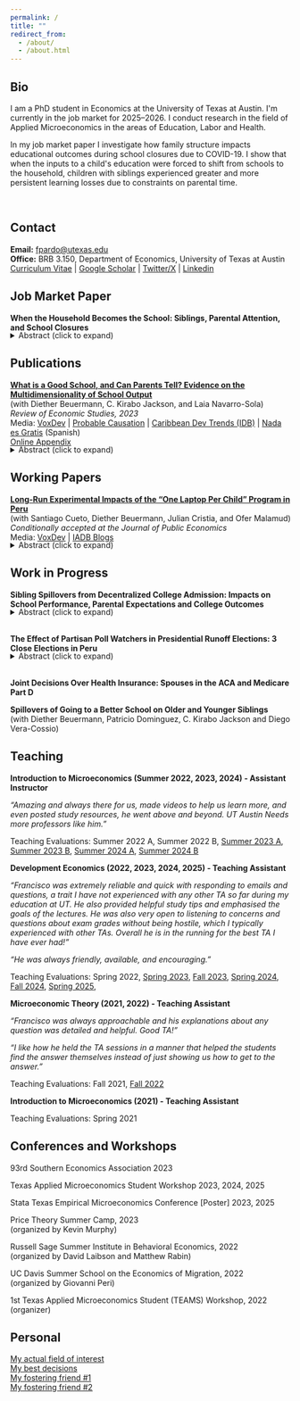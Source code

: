 ```yaml
---
permalink: /
title: ""
redirect_from:
  - /about/
  - /about.html
---
```


Bio
------

I am a PhD student in Economics at the University of Texas at Austin. I'm currently in the job market for 2025–2026. I conduct research in the field of Applied Microeconomics in the areas of Education, Labor and Health.   

In my job market paper I investigate how family structure impacts educational outcomes during school closures due to COVID-19. I show that when the inputs to a child's education were forced to shift from schools to the household, children with siblings experienced greater and more persistent learning losses due to constraints on parental time.
<!--You can reach me at *fpardo@utexas.edu*.-->
<br> 

Contact
------
**Email:** fpardo@utexas.edu  
**Office:** BRB 3.150, Department of Economics, University of Texas at Austin  
[Curriculum Vitae](https://francisco-pardo-pajuelo.github.io/files/CV_Francisco_Pardo_Pajuelo.pdf) | [Google Scholar](https://scholar.google.com/citations?user=zCcj60wAAAAJ&hl=en&authuser=2) | [Twitter/X](https://x.com/franciscopardop) | [Linkedin](https://www.linkedin.com/in/francisco-pardo-pajuelo/)
<!-- @franciscopardop -->
<!--* **GitHub:** [francisco-pardo-pajuelo](https://github.com/francisco-pardo-pajuelo) -->
<!--* **LinkedIn:** [your_linkedin](https://www.linkedin.com/in/francisco-pardo-pajuelo/) -->

<!--
---
permalink: /
title: "Francisco Pardo Pajuelo"
excerpt: "About me"
author_profile: true
redirect_from: 
  - /about/
  - /about.html
---
-->

Job Market Paper
------

**When the Household Becomes the School: Siblings, Parental Attention, and School Closures**  
<!--***Job Market Paper*** -->
<div style="margin-top: -1.2em;">
  <details>
    <summary>Abstract (click to expand)</summary>
    <div>
      <p>This paper examines how family structure affects educational outcomes when unexpected shocks dramatically increase parental time requirements for children's learning. Using administrative and survey data from Peru, I employ a difference-in-differences strategy that compares children with siblings to children without siblings before, during, and after school closures caused by COVID-19. Students with siblings experienced significantly larger learning losses of up to 0.06 standard deviations in GPA and 0.04 standard deviations in standardized exam scores, with effects intensifying as the number of siblings increased. Instrumental variable estimates using the same-sex instrument, which exogenously shifts family size, yield similar results. These differential impacts persist after schools reopened and appear across diverse subpopulations. Evidence points to parental time constraints as the primary mechanism. Effects are largest during primary education when parental investment matters most and among higher socioeconomic status families, who typically invest more time in their children. A regression discontinuity design based on the school starting age of the youngest sibling provides further evidence of the costs associated with increased childcare responsibilities. Households without a computer or a phone with internet access show similar results, which suggests that competition for scarce technological resources is not the main channel. Consistent with these results, parents of students with siblings also lowered by 1 percentage point their expectations that their children will attain higher education. Overall, these findings reveal fundamental insights about family resource allocation under stress. When external educational support disappears, the dilution of parental time across multiple children generates substantial disadvantages for larger families.</p>
    </div>
  </details>
</div>

Publications
------

**[What is a Good School, and Can Parents Tell? Evidence on the Multidimensionality of School Output](https://francisco-pardo-pajuelo.github.io/files/beuermann_et_al_2022_What_is_a_good_school.pdf)**  
(with Diether Beuermann, C. Kirabo Jackson, and Laia Navarro-Sola)   
*Review of Economic Studies, 2023*  
Media: [VoxDev](https://voxdev.org/topic/education/multidimensionality-school-choice-evidence-trinidad-and-tobago) | [Probable Causation](https://www.probablecausation.com/podcasts/episode-82-kirabo-jackson) | [Caribbean Dev Trends (IDB)](https://blogs.iadb.org/caribbean-dev-trends/en/do-test-scores-determine-school-quality/) | [Nada es Gratis](https://nadaesgratis.es/admin/determinan-las-puntuaciones-en-los-examenes-estandardizados-la-calidad-de-las-escuelas) (Spanish)  
[Online Appendix](https://francisco-pardo-pajuelo.github.io/files/beuermann_et_al_2022_What_is_a_good_school_APPENDIX.pdf)
<div style="margin-top: -1.2em;">
  <details>
    <summary>Abstract (click to expand)</summary>
    <div>
      <p>To explore whether schools’ causal impacts on test scores measure their overall impact on students, we exploit plausibly exogenous school assignments and data from Trinidad and Tobago to estimate the causal impacts of individual schools on several outcomes. Schools’ impacts on high-stakes tests are weakly related to impacts on important outcomes such as arrests, dropout, teen motherhood, and formal labor-market participation. To examine if parents’ school preferences are related to these causal impacts, we link them to parents’ ranked lists of schools and employ discrete-choice models to infer preferences for schools. Parents choose schools that improve high-stakes tests even conditional on peer quality and average outcomes. Parents also choose schools that reduce criminality and teen motherhood, and increase labor-market participation. School choices among parents of low-achieving students are relatively more strongly related to schools’ impacts on non-test-score outcomes, while the opposite is true for parents of high-achieving students. These results suggest that evaluations based solely on test scores may be misleading about the benefits of school choice (particularity for low-achieving students), and education interventions more broadly.</p>
    </div>
  </details>
</div>

Working Papers
------
[**Long-Run Experimental Impacts of the “One Laptop Per Child” Program in Peru**](https://publications.iadb.org/publications/english/document/Laptops-in-the-Long-Run-Evidence-from-the-One-Laptop-per-Child-Program-in-Rural-Peru.pdf)  
(with Santiago Cueto, Diether Beuermann, Julian Cristia, and Ofer Malamud)  
*Conditionally accepted at the Journal of Public Economics*    
Media: [VoxDev](https://www.voxdev.org/topic/education/one-laptop-child-lessons-long-term-follow) | [IADB Blogs](https://blogs.iadb.org/ideas-matter/en/handing-out-laptops-is-not-enough-to-improve-student-learning/)   
<div style="margin-top: -1.2em;">
  <details>
    <summary>Abstract (click to expand)</summary>
    <div>
      <p>This paper examines a large-scale randomized evaluation of the One Laptop Per Child (OLPC) program in 531 rural primary schools, as implemented by Peru starting in 2009. We use administrative data on academic achievement and grade progression through 2019 to estimate the long-run effects of greater computer access on i) school performance over time and ii) students’ educational trajectories from primary school to university. Results suggest negative effects on grade progression and no improvement in academic achievement for treated schools over time. In turn, treated students had lower on-time primary and secondary completion, no higher academic achievement in secondary school, and no significant differences in university enrollment. Survey data from 2013 indicate that computer access significantly improved students’ computer skills but not their cognitive skills; treated teachers received some training but did not improve their digital skills and showed limited use of technology in classrooms, suggesting the need for additional pedagogical support.</p>
    </div>
  </details>
</div>

Work in Progress
------

**Sibling Spillovers from Decentralized College Admission: Impacts on School Performance, Parental Expectations and College Outcomes** 
<div style="margin-top: -1.2em;">
  <details>
    <summary>Abstract (click to expand)</summary>
    <div>
      <p>Family and social networks play a critical role in shaping educational decisions, with sibling influence being particularly significant. This paper examines the spillover effects of older siblings’ college admission on the educational trajectories of their younger siblings, from school performance and completion to college application decisions and outcomes during both the admissions process and college attendance. I leverage admission cutoffs in Peru’s decentralized public college system, where each institution administers its own entrance exam and application process, to isolate exogenous variation in college entry. The results show that younger siblings improve their academic performance in school and are significantly more likely to apply to four-year colleges when an older sibling is admitted. Using complementary survey data, I find that increased parental expectations are a key channel driving these effects. These findings suggest that in environments where college access is limited and admission processes are complex, siblings play an especially important role in bridging information gaps and serving as aspirational role models.</p>
    </div>
  </details>
</div>
<br>

**The Effect of Partisan Poll Watchers in Presidential Runoff Elections: 3 Close Elections in Peru**
<div style="margin-top: -1.2em;">
  <details>
    <summary>Abstract (click to expand)</summary>
    <div>
      <p>The legitimacy of election results is key to democracy and political stability and party poll watchers play an important role in this. I study elections in Peru, where parties are allowed to assign poll watchers to monitor the electoral process and vote count. I find effects of up to 0.3 percentage points on the vote margin, significant in an election won by less than 0.5%. I also find evidence of smaller but significant cross-party effects and poll watchers' effect cancel each other out when both are present. Once I control for site-fixed effects, poll watchers assignment behaves as if random which is tested using results from a first round two months earlier with the same group of voters but no poll watchers. Finally, the results are consistent with poll watchers influencing invalid votes, especially by making votes for their party count. There is some suggestive evidence that poll watchers playing a role in preventing fraud when in areas dominated by the rival party.</p>
    </div>
  </details>
</div>
<br>

**Joint Decisions Over Health Insurance: Spouses in the ACA and Medicare Part D**

<!--**Catastrophic Decisions: Household Reactions When Individual Members Age into or out of Health Insurance Eligibility Criteria**-->

**Spillovers of Going to a Better School on Older and Younger Siblings**  
(with Diether Beuermann, Patricio Dominguez, C. Kirabo Jackson and Diego Vera-Cossio)  

<!--
TEST
<details>
  <summary>Abstract (click to expand)</summary>
  <div>
    <p> Text1 </p>
  </div>
</details>  
<br>
TEST2
<details><summary>Abstract (click to expand)</summary><div>text2</div></details>
<br>
-->

Teaching
------

<!--
https://francisco-pardo-pajuelo.github.io/files/.pdf
-->
   
**Introduction to Microeconomics (Summer 2022, 2023, 2024) - Assistant Instructor**   

*“Amazing and always there for us, made videos to help us learn more, and even posted study resources, he went above and beyond. UT Austin Needs more professors like him.”*  

Teaching Evaluations: Summer 2022 A, Summer 2022 B, [Summer 2023 A](https://francisco-pardo-pajuelo.github.io/files/Introduction_Microeconomics_Summer_2023_A.pdf), [Summer 2023 B](https://francisco-pardo-pajuelo.github.io/files/Introduction_Microeconomics_Summer_2023_B.pdf), [Summer 2024 A](https://francisco-pardo-pajuelo.github.io/files/Introduction_Microeconomics_Summer_2024_A.pdf), [Summer 2024 B](https://francisco-pardo-pajuelo.github.io/files/Introduction_Microeconomics_Summer_2024_B.pdf)

  
**Development Economics (2022, 2023, 2024, 2025) - Teaching Assistant**     

*“Francisco was extremely reliable and quick with responding to emails and questions, a trait I have not experienced with any other TA so far during my education at UT. He also provided helpful study tips and emphasised the goals of the lectures. He was also very open to listening to concerns and questions about exam grades without being hostile, which I typically experienced with other TAs. Overall he is in the running for the best TA I have ever had!”* 

*“He was always friendly, available, and encouraging.”*

Teaching Evaluations: Spring 2022, [Spring 2023](https://francisco-pardo-pajuelo.github.io/files/Development_Economics_Spring_2023.pdf), [Fall 2023](https://francisco-pardo-pajuelo.github.io/files/Development_Economics_Fall_2023.pdf), [Spring 2024](https://francisco-pardo-pajuelo.github.io/files/Development_Economics_Spring_2024.pdf), [Fall 2024](https://francisco-pardo-pajuelo.github.io/files/Development_Economics_Fall_2024.pdf), [Spring 2025](https://francisco-pardo-pajuelo.github.io/files/Development_Economics_Spring_2025.pdf),

**Microeconomic Theory (2021, 2022) - Teaching Assistant**      

*“Francisco was always approachable and his explanations about any question was detailed and helpful. Good TA!”*

*“I like how he held the TA sessions in a manner that helped the students find the answer themselves instead of just showing us how
to get to the answer.”* 

Teaching Evaluations: Fall 2021, [Fall 2022](https://francisco-pardo-pajuelo.github.io/files/Microeconomic_Theory_Fall_2022.pdf)

**Introduction to Microeconomics (2021) - Teaching Assistant**   

Teaching Evaluations: Spring 2021

Conferences and Workshops
------
93rd Southern Economics Association 2023  

Texas Applied Microeconomics Student Workshop 2023, 2024, 2025  

Stata Texas Empirical Microeconomics Conference [Poster] 2023, 2025  

Price Theory Summer Camp, 2023  
(organized by Kevin Murphy)  

Russell Sage Summer Institute in Behavioral Economics, 2022  
(organized by David Laibson and Matthew Rabin)   

UC Davis Summer School on the Economics of Migration, 2022  
(organized by Giovanni Peri)

1st Texas Applied Microeconomics Student (TEAMS) Workshop, 2022   
(organizer)   

Personal
------

[My actual field of interest](https://francisco-pardo-pajuelo.github.io/images/soccer.jpg)  
[My best decisions](https://francisco-pardo-pajuelo.github.io/images/loves.jpg)  
[My fostering friend #1](https://francisco-pardo-pajuelo.github.io/images/bibi.jpg)  
[My fostering friend #2](https://francisco-pardo-pajuelo.github.io/images/rocky.jpg) 
<!--[My time in Austin (bbq)](https://francisco-pardo-pajuelo.github.io/images/pardo_h_street_edit_lq.jpg) -->









